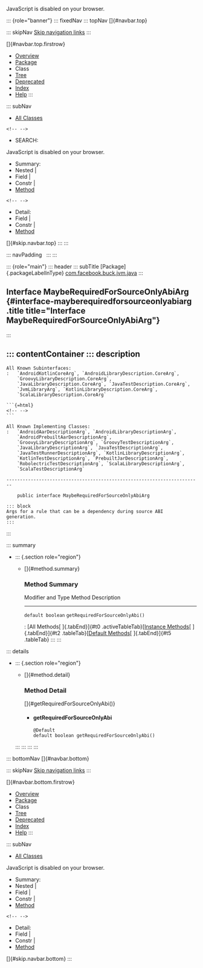 <div>

JavaScript is disabled on your browser.

</div>

::: {role="banner"}
::: fixedNav
::: topNav
[]{#navbar.top}

::: skipNav
[Skip navigation links](#skip.navbar.top "Skip navigation links")
:::

[]{#navbar.top.firstrow}

-   [Overview](../../../../../index.html)
-   [Package](package-summary.html)
-   Class
-   [Tree](package-tree.html)
-   [Deprecated](../../../../../deprecated-list.html)
-   [Index](../../../../../index-all.html)
-   [Help](../../../../../help-doc.html)
:::

::: subNav
-   [All Classes](../../../../../allclasses.html)

```{=html}
<!-- -->
```
-   SEARCH:

<div>

<div>

JavaScript is disabled on your browser.

</div>

</div>

<div>

-   Summary: 
-   Nested \| 
-   Field \| 
-   Constr \| 
-   [Method](#method.summary)

```{=html}
<!-- -->
```
-   Detail: 
-   Field \| 
-   Constr \| 
-   [Method](#method.detail)

</div>

[]{#skip.navbar.top}
:::
:::

::: navPadding
 
:::
:::

::: {role="main"}
::: header
::: subTitle
[Package]{.packageLabelInType} [com.facebook.buck.jvm.java](package-summary.html)
:::

## Interface MaybeRequiredForSourceOnlyAbiArg {#interface-mayberequiredforsourceonlyabiarg .title title="Interface MaybeRequiredForSourceOnlyAbiArg"}
:::

::: contentContainer
::: description
-   

    All Known Subinterfaces:
    :   `AndroidKotlinCoreArg`, `AndroidLibraryDescription.CoreArg`,
        `GroovyLibraryDescription.CoreArg`,
        `JavaLibraryDescription.CoreArg`, `JavaTestDescription.CoreArg`,
        `JvmLibraryArg`, `KotlinLibraryDescription.CoreArg`,
        `ScalaLibraryDescription.CoreArg`

    ```{=html}
    <!-- -->
    ```

    All Known Implementing Classes:
    :   `AndroidAarDescriptionArg`, `AndroidLibraryDescriptionArg`,
        `AndroidPrebuiltAarDescriptionArg`,
        `GroovyLibraryDescriptionArg`, `GroovyTestDescriptionArg`,
        `JavaLibraryDescriptionArg`, `JavaTestDescriptionArg`,
        `JavaTestRunnerDescriptionArg`, `KotlinLibraryDescriptionArg`,
        `KotlinTestDescriptionArg`, `PrebuiltJarDescriptionArg`,
        `RobolectricTestDescriptionArg`, `ScalaLibraryDescriptionArg`,
        `ScalaTestDescriptionArg`

    ------------------------------------------------------------------------

        public interface MaybeRequiredForSourceOnlyAbiArg

    ::: block
    Args for a rule that can be a dependency during source ABI
    generation.
    :::
:::

::: summary
-   ::: {.section role="region"}
    -   []{#method.summary}

        ### Method Summary

          Modifier and Type   Method                            Description
          ------------------- --------------------------------- -------------
          `default boolean`   `getRequiredForSourceOnlyAbi()`    

          : [All Methods[ ]{.tabEnd}]{#t0 .activeTableTab}[[Instance
          Methods](javascript:show(2);)[ ]{.tabEnd}]{#t2
          .tableTab}[[Default
          Methods](javascript:show(16);)[ ]{.tabEnd}]{#t5 .tableTab}
    :::
:::

::: details
-   ::: {.section role="region"}
    -   []{#method.detail}

        ### Method Detail

        []{#getRequiredForSourceOnlyAbi()}

        -   #### getRequiredForSourceOnlyAbi

            ``` methodSignature
            @Default
            default boolean getRequiredForSourceOnlyAbi()
            ```
    :::
:::
:::
:::

::: bottomNav
[]{#navbar.bottom}

::: skipNav
[Skip navigation links](#skip.navbar.bottom "Skip navigation links")
:::

[]{#navbar.bottom.firstrow}

-   [Overview](../../../../../index.html)
-   [Package](package-summary.html)
-   Class
-   [Tree](package-tree.html)
-   [Deprecated](../../../../../deprecated-list.html)
-   [Index](../../../../../index-all.html)
-   [Help](../../../../../help-doc.html)
:::

::: subNav
-   [All Classes](../../../../../allclasses.html)

<div>

<div>

JavaScript is disabled on your browser.

</div>

</div>

<div>

-   Summary: 
-   Nested \| 
-   Field \| 
-   Constr \| 
-   [Method](#method.summary)

```{=html}
<!-- -->
```
-   Detail: 
-   Field \| 
-   Constr \| 
-   [Method](#method.detail)

</div>

[]{#skip.navbar.bottom}
:::
